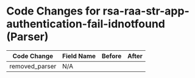 # Code Changes for rsa-raa-str-app-authentication-fail-idnotfound (Parser)

| Code Change | Field Name | Before | After |
|-------------|------------|--------|-------|
| removed_parser | N/A |  |  |